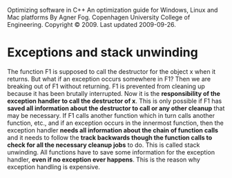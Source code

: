 Optimizing software in C++
An optimization guide for Windows, Linux and Mac
platforms
By Agner Fog. Copenhagen University College of Engineering.
Copyright © 2009. Last updated 2009-09-26.

# Exceptions and stack unwinding

The function F1 is supposed to call the destructor for the object x when it returns. But what
if an exception occurs somewhere in F1? Then we are breaking out of F1 without returning.
F1 is prevented from cleaning up because it has been brutally interrupted. Now it is the
**responsibility of the exception handler to call the destructor of x**. This is only possible if F1
has **saved all information about the destructor to call or any other cleanup** that may be
necessary. If F1 calls another function which in turn calls another function, etc., and if an
exception occurs in the innermost function, then the exception handler **needs all information
about the chain of function calls** and it needs to follow the **track backwards though the
function calls to check for all the necessary cleanup jobs** to do. This is called stack
unwinding.
All functions have to save some information for the exception handler, **even if no exception
ever happens**. This is the reason why exception handling is expensive.

